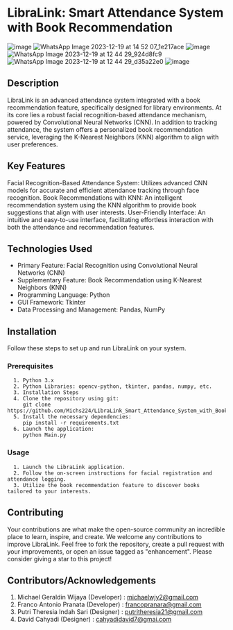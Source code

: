# LibraLink: Smart Attendance System with Book Recommendation
![image](https://github.com/Michs224/LibraLink_Smart_Attendance_System_with_Book_Recommendation/assets/128117104/445bad5f-25d2-4536-8945-9550681111ba)
![WhatsApp Image 2023-12-19 at 14 52 07_1e217ace](https://github.com/Michs224/LibraLink_Smart_Attendance_System_with_Book_Recommendation/assets/128117104/0c1f115f-9c99-4edb-bb93-bb9b0739c836)
![image](https://github.com/Michs224/LibraLink_Smart_Attendance_System_with_Book_Recommendation/assets/128117104/50dc8ab1-ef39-4dd9-91d2-39b868cede86)
![WhatsApp Image 2023-12-19 at 12 44 29_924d8fc9](https://github.com/Michs224/LibraLink_Smart_Attendance_System_with_Book_Recommendation/assets/128117104/bdcf5e87-60d3-4ce2-8d65-8d67e121c444)
![WhatsApp Image 2023-12-19 at 12 44 29_d35a22e0](https://github.com/Michs224/LibraLink_Smart_Attendance_System_with_Book_Recommendation/assets/128117104/eea3d6d0-0e00-4c85-bef2-415c598533e4)
![image](https://github.com/Michs224/LibraLink_Smart_Attendance_System_with_Book_Recommendation/assets/128117104/0ea6aac3-f341-47cc-9336-b4b09734cac5)

## Description
LibraLink is an advanced attendance system integrated with a book recommendation feature, specifically designed for library environments. At its core lies a robust facial recognition-based attendance mechanism, powered by Convolutional Neural Networks (CNN). In addition to tracking attendance, the system offers a personalized book recommendation service, leveraging the K-Nearest Neighbors (KNN) algorithm to align with user preferences.

## Key Features
Facial Recognition-Based Attendance System: Utilizes advanced CNN models for accurate and efficient attendance tracking through face recognition.
Book Recommendations with KNN: An intelligent recommendation system using the KNN algorithm to provide book suggestions that align with user interests.
User-Friendly Interface: An intuitive and easy-to-use interface, facilitating effortless interaction with both the attendance and recommendation features.
## Technologies Used
- Primary Feature: Facial Recognition using Convolutional Neural Networks (CNN)
- Supplementary Feature: Book Recommendation using K-Nearest Neighbors (KNN)
- Programming Language: Python
- GUI Framework: Tkinter
- Data Processing and Management: Pandas, NumPy
## Installation
Follow these steps to set up and run LibraLink on your system.
  ### Prerequisites
      1. Python 3.x
      2. Python Libraries: opencv-python, tkinter, pandas, numpy, etc.
      3. Installation Steps
      4. Clone the repository using git:
         git clone https://github.com/Michs224/LibraLink_Smart_Attendance_System_with_Book_Recommendation
      5. Install the necessary dependencies:
         pip install -r requirements.txt
      6. Launch the application:
         python Main.py
  ### Usage
      1. Launch the LibraLink application.
      2. Follow the on-screen instructions for facial registration and attendance logging.
      3. Utilize the book recommendation feature to discover books tailored to your interests.
## Contributing
Your contributions are what make the open-source community an incredible place to learn, inspire, and create. We welcome any contributions to improve LibraLink.
Feel free to fork the repository, create a pull request with your improvements, or open an issue tagged as "enhancement".
Please consider giving a star to this project!

## Contributors/Acknowledgements
1. Michael Geraldin Wijaya (Developer) : michaelwjy2@gmail.com
2. Franco Antonio Pranata (Developer) : francopranara@gmail.com
3. Putri Theresia Indah Sari (Designer) : putritheresia21@gmail.com
4. David Cahyadi (Designer) : cahyadidavid7@gmai.com
